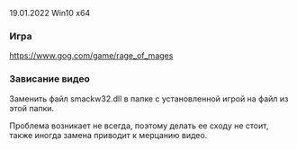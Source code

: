 19.01.2022 Win10 x64

### Игра

https://www.gog.com/game/rage_of_mages

### Зависание видео

Заменить файл smackw32.dll в папке с установленной игрой на файл из этой папки.

Проблема возникает не всегда, поэтому делать ее сходу не стоит, также иногда замена приводит к мерцанию видео.
